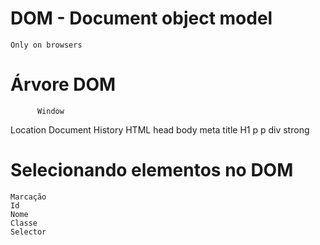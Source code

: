 # DOM - Document object model

    Only on browsers

# Árvore DOM
          Window
Location Document History
          HTML
     head           body
 meta  title     H1 p p div 
                    strong

# Selecionando elementos no DOM
    
    Marcação
    Id
    Nome
    Classe
    Selector